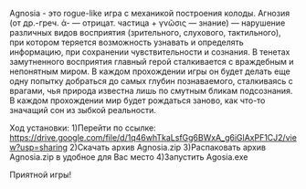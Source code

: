Agnosia - это rogue-like игра с механикой построения колоды. Агнозия (от др.-греч. ἀ- — отрицат. частица + γνῶσις — знание) — нарушение различных видов восприятия (зрительного, слухового, тактильного), при котором теряется возможность узнавать и определять информацию, при сохранении чувствительности и сознания. В тенетах замутненного восприятия главный герой сталкивается с враждебным и непонятным миром. В каждом прохождении игры он будет делать еще одну попытку добраться до самых глубин познаваемого, сталкиваясь с врагами, чья природа известна лишь по смутным бликам подсознания. В каждом прохождении мир будет рождаться заново, как что-то значащий сон из зыбкой реальности.

Ход установки:
1)Перейти по ссылке: https://drive.google.com/file/d/1q46whTkaLsfGg6BWxA_g6iGlAxPF1CJ2/view?usp=sharing
2)Скачать архив Agnosia.zip
3)Распаковать архив Agnosia.zip в удобное для Вас место
4)Запустить Agosia.exe
 
 Приятной игры!
